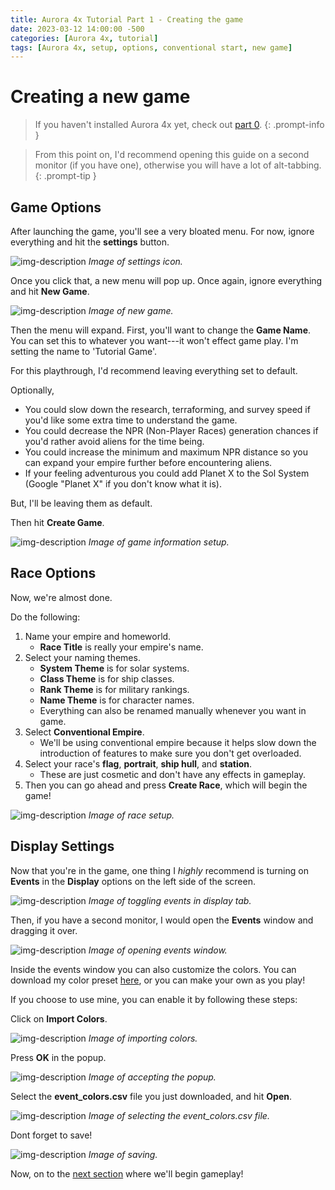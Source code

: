 ```yaml
---
title: Aurora 4x Tutorial Part 1 - Creating the game
date: 2023-03-12 14:00:00 -500
categories: [Aurora 4x, tutorial]
tags: [Aurora 4x, setup, options, conventional start, new game]
---
```

# Creating a new game

> If you haven't installed Aurora 4x yet, check out [part 0](https://7w1.github.io/posts/tutorial0/).
{: .prompt-info }

> From this point on, I'd recommend opening this guide on a second monitor (if you have one), otherwise you will have a lot of alt-tabbing.
{: .prompt-tip }

## Game Options

After launching the game, you'll see a very bloated menu. For now, ignore everything and hit the **settings** button.

![img-description](/assets/img/aurora4x/tutorial1/setup1.png)
_Image of settings icon._

Once you click that, a new menu will pop up. Once again, ignore everything and hit **New Game**.

![img-description](/assets/img/aurora4x/tutorial1/setup2.png)
_Image of new game._

Then the menu will expand. First, you'll want to change the **Game Name**. You can set this to whatever you want---it won't effect game play. I'm setting the name to 'Tutorial Game'.

For this playthrough, I'd recommend leaving everything set to default.

Optionally,
- You could slow down the research, terraforming, and survey speed if you'd like some extra time to understand the game.
- You could decrease the NPR (Non-Player Races) generation chances if you'd rather avoid aliens for the time being.
- You could increase the minimum and maximum NPR distance so you can expand your empire further before encountering aliens.
- If your feeling adventurous you could add Planet X to the Sol System (Google "Planet X" if you don't know what it is).

But, I'll be leaving them as default.

Then hit **Create Game**.

![img-description](/assets/img/aurora4x/tutorial1/setup3.png)
_Image of game information setup._

## Race Options

Now, we're almost done.

Do the following:
1. Name your empire and homeworld. 
    - **Race Title** is really your empire's name.
2. Select your naming themes.
    - **System Theme** is for solar systems.
    - **Class Theme** is for ship classes.
    - **Rank Theme** is for military rankings.
    - **Name Theme** is for character names.
    - Everything can also be renamed manually whenever you want in game.
3. Select **Conventional Empire**.
    - We'll be using conventional empire because it helps slow down the introduction of features to make sure you don't get overloaded.
4. Select your race's **flag**, **portrait**, **ship hull**, and **station**.
    - These are just cosmetic and don't have any effects in gameplay.
5. Then you can go ahead and press **Create Race**, which will begin the game!

![img-description](/assets/img/aurora4x/tutorial1/setup4.png)
_Image of race setup._

## Display Settings

Now that you're in the game, one thing I *highly* recommend is turning on **Events** in the **Display** options on the left side of the screen.

![img-description](/assets/img/aurora4x/tutorial1/events1.png)
_Image of toggling events in display tab._

Then, if you have a second monitor, I would open the **Events** window and dragging it over.

![img-description](/assets/img/aurora4x/tutorial1/events2.png)
_Image of opening events window._

Inside the events window you can also customize the colors. You can download my color preset [here](/assets/files/aurora4x/tutorial1/event_colors.csv), or you can make your own as you play!

If you choose to use mine, you can enable it by following these steps:

Click on **Import Colors**.

![img-description](/assets/img/aurora4x/tutorial1/events3.png)
_Image of importing colors._

Press **OK** in the popup.

![img-description](/assets/img/aurora4x/tutorial1/events4.png)
_Image of accepting the popup._

Select the **event_colors.csv** file you just downloaded, and hit **Open**.

![img-description](/assets/img/aurora4x/tutorial1/events5.png)
_Image of selecting the event\_colors.csv file._

Dont forget to save!

![img-description](/assets/img/aurora4x/save.png)
_Image of saving._


Now, on to the [next section](https://7w1.github.io/posts/tutorial2/) where we'll begin gameplay!